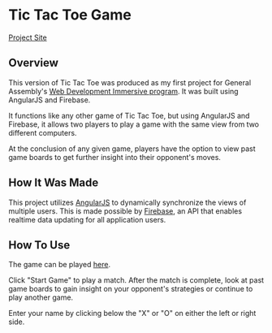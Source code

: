 # Tic Tac Toe Game

[Project Site](https://nickmro-tic-tac-toe.firebaseapp.com/)

## Overview

This version of Tic Tac Toe was produced as my first project for General Assembly's [Web Development Immersive program](https://generalassemb.ly/education/web-development-immersive). It was built using AngularJS and Firebase.

It functions like any other game of Tic Tac Toe, but using AngularJS and Firebase, it allows two players to play a game with the same view from two different computers.

At the conclusion of any given game, players have the option to view past game boards to get further insight into their opponent's moves.

## How It Was Made

This project utilizes [AngularJS](https://angularjs.org/) to dynamically synchronize the views of multiple users. This is made possible by [Firebase](https://www.firebase.com/), an API that enables realtime data updating for all application users.

## How To Use

The game can be played [here](https://nickmro-tic-tac-toe.firebaseapp.com/).

Click "Start Game" to play a match. After the match is complete, look at past game boards to gain insight on your opponent's strategies or continue to play another game.

Enter your name by clicking below the "X" or "O" on either the left or right side.
